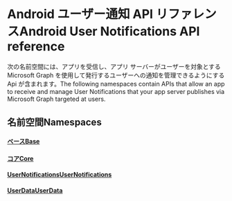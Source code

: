 # <a name="android-user-notifications-api-reference"></a><span data-ttu-id="4f2cc-101">Android ユーザー通知 API リファレンス</span><span class="sxs-lookup"><span data-stu-id="4f2cc-101">Android User Notifications API reference</span></span>

<span data-ttu-id="4f2cc-102">次の名前空間には、アプリを受信し、アプリ サーバーがユーザーを対象とする Microsoft Graph を使用して発行するユーザーへの通知を管理できるようにする Api が含まれます。</span><span class="sxs-lookup"><span data-stu-id="4f2cc-102">The following namespaces contain APIs that allow an app to receive and manage User Notifications that your app server publishes via Microsoft Graph targeted at users.</span></span> 

## <a name="namespaces"></a><span data-ttu-id="4f2cc-103">名前空間</span><span class="sxs-lookup"><span data-stu-id="4f2cc-103">Namespaces</span></span>

#### <a name="basehttpsdocsmicrosoftcomjavaapicommicrosoftconnecteddevicesbase"></a>[<span data-ttu-id="4f2cc-104">ベース</span><span class="sxs-lookup"><span data-stu-id="4f2cc-104">Base</span></span>](https://docs.microsoft.com/java/api/com.microsoft.connecteddevices.base)
#### <a name="corehttpsdocsmicrosoftcomjavaapicommicrosoftconnecteddevicescore"></a>[<span data-ttu-id="4f2cc-105">コア</span><span class="sxs-lookup"><span data-stu-id="4f2cc-105">Core</span></span>](https://docs.microsoft.com/java/api/com.microsoft.connecteddevices.core)
#### <a name="usernotifications-httpsdocsmicrosoftcomen-usjavaapicommicrosoftconnecteddevicesusernotifications"></a>[<span data-ttu-id="4f2cc-106">UserNotifications</span><span class="sxs-lookup"><span data-stu-id="4f2cc-106">UserNotifications</span></span>]( https://docs.microsoft.com/en-us/java/api/com.microsoft.connecteddevices.usernotifications)
#### <a name="userdatahttpsdocsmicrosoftcomjavaapicommicrosoftconnecteddevicesuserdata"></a>[<span data-ttu-id="4f2cc-107">UserData</span><span class="sxs-lookup"><span data-stu-id="4f2cc-107">UserData</span></span>](https://docs.microsoft.com/java/api/com.microsoft.connecteddevices.userdata)
